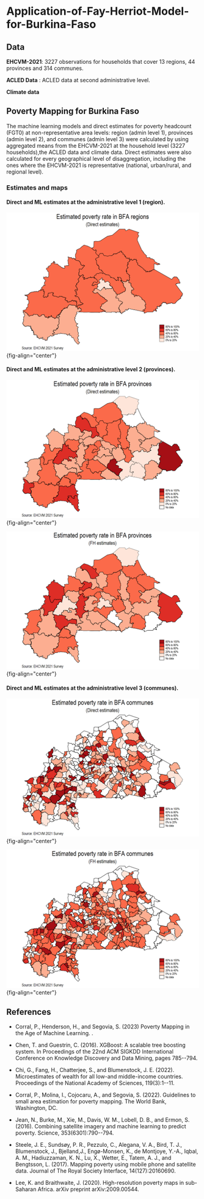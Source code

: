 # Application-of-Fay-Herriot-Model-for-Burkina-Faso

## Data

**EHCVM-2021**: 3227 observations for households that cover 13 regions, 44 provinces and 314 communes. 


**ACLED Data** : ACLED data at second administrative level. 

**Climate data**


## Poverty Mapping for Burkina Faso

The machine learning models and direct estimates for poverty headcount (FGT0) at non-representative area levels: region (admin level 1), provinces (admin level 2), and communes (admin level 3) were calculated by using aggregated means from the EHCVM-2021 at the household level (3227 households),the ACLED data and climate data. Direct estimates were also calculated for every geographical level of disaggregation, including the ones where the EHCVM-2021 is representative (national, urban/rural, and regional level).

### Estimates and maps

####  Direct and ML estimates at the administrative level 1 (region). 

![](05.Graphics/direct_region.png){fig-align="center"}

####  Direct and ML estimates at the administrative level 2 (provinces). 


![](05.Graphics/direct_province.png){fig-align="center"}


![](05.Graphics/fh_province.png){fig-align="center"}

####  Direct and ML estimates at the administrative level 3 (communes). 

![](05.Graphics/direct_communes.png){fig-align="center"}


![](05.Graphics/fh_commune.png){fig-align="center"}

## References

-   Corral, P., Henderson, H., and Segovia, S. (2023) Poverty Mapping in the Age of Machine Learning. <Forthcoming>.

-   Chen, T. and Guestrin, C. (2016). XGBoost: A scalable tree boosting system. In Proceedings of the 22nd ACM SIGKDD International Conference on Knowledge Discovery and Data Mining, pages 785--794.

-   Chi, G., Fang, H., Chatterjee, S., and Blumenstock, J. E. (2022). Microestimates of wealth for all low-and middle-income countries. Proceedings of the National Academy of Sciences, 119(3):1--11.

-   Corral, P., Molina, I., Cojocaru, A., and Segovia, S. (2022). Guidelines to small area estimation for poverty mapping. The World Bank, Washington, DC.

-   Jean, N., Burke, M., Xie, M., Davis, W. M., Lobell, D. B., and Ermon, S. (2016). Combining satellite imagery and machine learning to predict poverty. Science, 353(6301):790--794.

-   Steele, J. E., Sundsøy, P. R., Pezzulo, C., Alegana, V. A., Bird, T. J., Blumenstock, J., Bjelland,J., Engø-Monsen, K., de Montjoye, Y.-A., Iqbal, A. M., Hadiuzzaman, K. N., Lu, X., Wetter, E., Tatem, A. J., and Bengtsson, L. (2017). Mapping poverty using mobile phone and satellite data. Journal of The Royal Society Interface, 14(127):20160690.

-   Lee, K. and Braithwaite, J. (2020). High-resolution poverty maps in sub-Saharan Africa. arXiv preprint arXiv:2009.00544.
